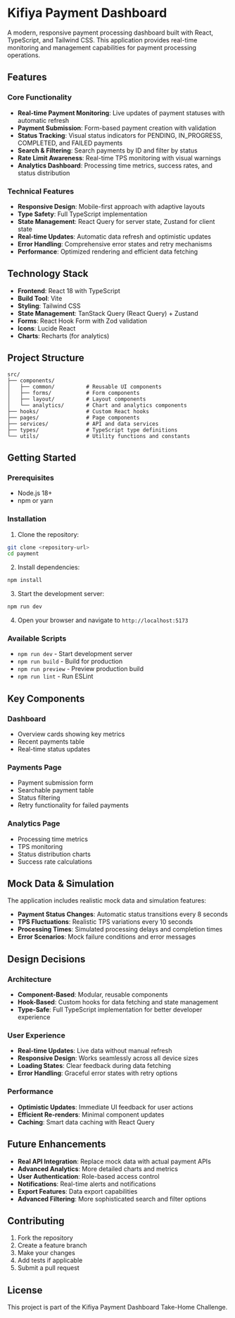 # Kifiya Payment Dashboard

A modern, responsive payment processing dashboard built with React, TypeScript, and Tailwind CSS. This application provides real-time monitoring and management capabilities for payment processing operations.

## Features

### Core Functionality
- **Real-time Payment Monitoring**: Live updates of payment statuses with automatic refresh
- **Payment Submission**: Form-based payment creation with validation
- **Status Tracking**: Visual status indicators for PENDING, IN_PROGRESS, COMPLETED, and FAILED payments
- **Search & Filtering**: Search payments by ID and filter by status
- **Rate Limit Awareness**: Real-time TPS monitoring with visual warnings
- **Analytics Dashboard**: Processing time metrics, success rates, and status distribution

### Technical Features
- **Responsive Design**: Mobile-first approach with adaptive layouts
- **Type Safety**: Full TypeScript implementation
- **State Management**: React Query for server state, Zustand for client state
- **Real-time Updates**: Automatic data refresh and optimistic updates
- **Error Handling**: Comprehensive error states and retry mechanisms
- **Performance**: Optimized rendering and efficient data fetching

## Technology Stack

- **Frontend**: React 18 with TypeScript
- **Build Tool**: Vite
- **Styling**: Tailwind CSS
- **State Management**: TanStack Query (React Query) + Zustand
- **Forms**: React Hook Form with Zod validation
- **Icons**: Lucide React
- **Charts**: Recharts (for analytics)

## Project Structure

```
src/
├── components/
│   ├── common/          # Reusable UI components
│   ├── forms/           # Form components
│   ├── layout/          # Layout components
│   └── analytics/       # Chart and analytics components
├── hooks/               # Custom React hooks
├── pages/               # Page components
├── services/            # API and data services
├── types/               # TypeScript type definitions
└── utils/               # Utility functions and constants
```

## Getting Started

### Prerequisites
- Node.js 18+ 
- npm or yarn

### Installation

1. Clone the repository:
```bash
git clone <repository-url>
cd payment
```

2. Install dependencies:
```bash
npm install
```

3. Start the development server:
```bash
npm run dev
```

4. Open your browser and navigate to `http://localhost:5173`

### Available Scripts

- `npm run dev` - Start development server
- `npm run build` - Build for production
- `npm run preview` - Preview production build
- `npm run lint` - Run ESLint

## Key Components

### Dashboard
- Overview cards showing key metrics
- Recent payments table
- Real-time status updates

### Payments Page
- Payment submission form
- Searchable payment table
- Status filtering
- Retry functionality for failed payments

### Analytics Page
- Processing time metrics
- TPS monitoring
- Status distribution charts
- Success rate calculations

## Mock Data & Simulation

The application includes realistic mock data and simulation features:

- **Payment Status Changes**: Automatic status transitions every 8 seconds
- **TPS Fluctuations**: Realistic TPS variations every 10 seconds
- **Processing Times**: Simulated processing delays and completion times
- **Error Scenarios**: Mock failure conditions and error messages

## Design Decisions

### Architecture
- **Component-Based**: Modular, reusable components
- **Hook-Based**: Custom hooks for data fetching and state management
- **Type-Safe**: Full TypeScript implementation for better developer experience

### User Experience
- **Real-time Updates**: Live data without manual refresh
- **Responsive Design**: Works seamlessly across all device sizes
- **Loading States**: Clear feedback during data fetching
- **Error Handling**: Graceful error states with retry options

### Performance
- **Optimistic Updates**: Immediate UI feedback for user actions
- **Efficient Re-renders**: Minimal component updates
- **Caching**: Smart data caching with React Query

## Future Enhancements

- **Real API Integration**: Replace mock data with actual payment APIs
- **Advanced Analytics**: More detailed charts and metrics
- **User Authentication**: Role-based access control
- **Notifications**: Real-time alerts and notifications
- **Export Features**: Data export capabilities
- **Advanced Filtering**: More sophisticated search and filter options

## Contributing

1. Fork the repository
2. Create a feature branch
3. Make your changes
4. Add tests if applicable
5. Submit a pull request

## License

This project is part of the Kifiya Payment Dashboard Take-Home Challenge. 